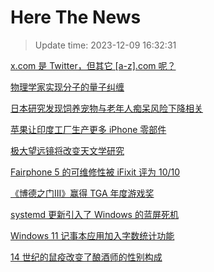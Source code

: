 # Here The News
> Update time: 2023-12-09 16:32:31

[x.com 是 Twitter，但其它 [a-z].com 呢？](https://www.solidot.org/story?sid=76842)

[物理学家实现分子的量子纠缠](https://www.solidot.org/story?sid=76841)

[日本研究发现饲养宠物与老年人痴呆风险下降相关](https://www.solidot.org/story?sid=76840)

[苹果让印度工厂生产更多 iPhone 零部件](https://www.solidot.org/story?sid=76838)

[极大望远镜将改变天文学研究](https://www.solidot.org/story?sid=76837)

[Fairphone 5 的可维修性被 iFixit 评为 10/10](https://www.solidot.org/story?sid=76836)

[《博德之门III》赢得 TGA 年度游戏奖](https://www.solidot.org/story?sid=76835)

[systemd 更新引入了 Windows 的蓝屏死机](https://www.solidot.org/story?sid=76834)

[Windows 11 记事本应用加入字数统计功能](https://www.solidot.org/story?sid=76833)

[14 世纪的鼠疫改变了酿酒师的性别构成](https://www.solidot.org/story?sid=76832)

